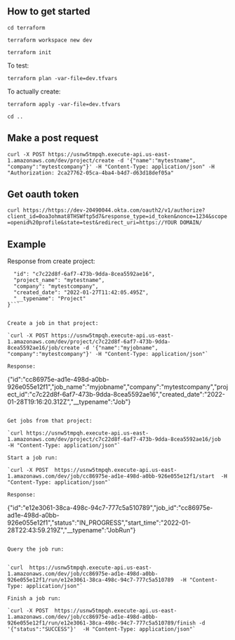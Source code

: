 ## How to get started
`cd terraform`

`terraform workspace new dev`

`terraform init`

To test:

`terraform plan -var-file=dev.tfvars`

To actually create:

`terraform apply -var-file=dev.tfvars`

`cd ..`



## Make a post request

`curl -X POST https://usnw5tmpqh.execute-api.us-east-1.amazonaws.com/dev/project/create -d '{"name":"mytestname", "company":"mytestcompany"}' -H "Content-Type: application/json" -H "Authorization: 2ca27762-05ca-4ba4-b4d7-d63d18def05a"`


## Get oauth token

`curl https://https://dev-20490044.okta.com/oauth2/v1/authorize?client_id=0oa3ohmat8THSWftp5d7&response_type=id_token&nonce=1234&scope=openid%20profile&state=test&redirect_uri=https://YOUR DOMAIN/`


## Example

Response from create project:

```{
  "id": "c7c22d8f-6af7-473b-9dda-8cea5592ae16",
  "project_name": "mytestname",
  "company": "mytestcompany",
  "created_date": "2022-01-27T11:42:05.495Z",
  "__typename": "Project"
}```


Create a job in that project:

`curl -X POST https://usnw5tmpqh.execute-api.us-east-1.amazonaws.com/dev/project/c7c22d8f-6af7-473b-9dda-8cea5592ae16/job/create -d '{"name":"myjobname", "company":"mytestcompany"}' -H "Content-Type: application/json"`

Response:

```
{"id":"cc86975e-ad1e-498d-a0bb-926e055e12f1","job_name":"myjobname","company":"mytestcompany","project_id":"c7c22d8f-6af7-473b-9dda-8cea5592ae16","created_date":"2022-01-28T19:16:20.312Z","__typename":"Job"}
```

Get jobs from that project:

`curl https://usnw5tmpqh.execute-api.us-east-1.amazonaws.com/dev/project/c7c22d8f-6af7-473b-9dda-8cea5592ae16/job  -H "Content-Type: application/json"`

Start a job run:

`curl -X POST  https://usnw5tmpqh.execute-api.us-east-1.amazonaws.com/dev/job/cc86975e-ad1e-498d-a0bb-926e055e12f1/start  -H "Content-Type: application/json"`

Response:

```
{"id":"e12e3061-38ca-498c-94c7-777c5a510789","job_id":"cc86975e-ad1e-498d-a0bb-926e055e12f1","status":"IN_PROGRESS","start_time":"2022-01-28T22:43:59.219Z","__typename":"JobRun"}

```

Query the job run:


`curl  https://usnw5tmpqh.execute-api.us-east-1.amazonaws.com/dev/job/cc86975e-ad1e-498d-a0bb-926e055e12f1/run/e12e3061-38ca-498c-94c7-777c5a510789  -H "Content-Type: application/json"`

Finish a job run:

`curl -X POST  https://usnw5tmpqh.execute-api.us-east-1.amazonaws.com/dev/job/cc86975e-ad1e-498d-a0bb-926e055e12f1/run/e12e3061-38ca-498c-94c7-777c5a510789/finish -d '{"status":"SUCCESS"}'  -H "Content-Type: application/json"`